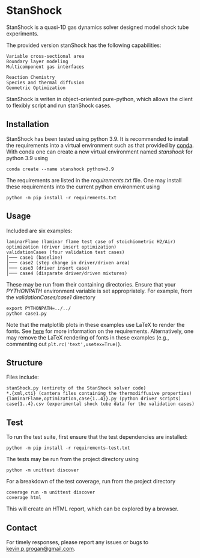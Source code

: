 # StanShock

StanShock is a quasi-1D gas dynamics solver designed model shock tube experiments. 

The provided version stanShock has the following capabilities:

	Variable cross-sectional area
	Boundary layer modeling
	Multicomponent gas interfaces
	
	Reaction Chemistry
	Species and thermal diffusion
	Geometric Optimization
	

StanShock is writen in object-oriented pure-python, which allows the client to flexibly script and run stanShock cases. 

## Installation

StanShock has been tested using python 3.9. 
It is recommended to install the requirements into a virtual environment such as that provided by [conda](https://docs.conda.io/en/latest/).
With conda one can create a new virtual environment named _stanshock_ for python 3.9 using

`conda create --name stanshock python=3.9`

The requirements are listed in the _requirements.txt_ file. One may install these requirements into the current python environment using

`python -m pip install -r requirements.txt`

## Usage
Included are six examples:
```
laminarFlame (laminar flame test case of stoichiometric H2/Air)
optimization (driver insert optimization)
validationCases (four validation test cases)
│─── case1 (baseline)
│─── case2 (step change in driver/driven area)
│─── case3 (driver insert case)
│─── case4 (disparate driver/driven mixtures)
```

These may be run from their containing directories. 
Ensure that your _PYTHONPATH_ environment variable is set appropriately.
For example, from the _validationCases/case1_ directory

    export PYTHONPATH=../../
    python case1.py

Note that the matplotlib plots in these examples use LaTeX to render the fonts. 
See [here](https://matplotlib.org/stable/tutorials/text/usetex.html) for more information on the requirements.
Alternatively, one may remove the LaTeX rendering of fonts in these examples (e.g., commenting out `plt.rc('text',usetex=True)`).
## Structure
Files include:

	stanShock.py (entirety of the StanShock solver code)
	*.{xml,cti} (cantera files containing the thermodiffusive properties)
	{laminarFlame,optimization,case{1..4}}.py (python driver scripts)
	case{1..4}.csv (experimental shock tube data for the validation cases)

## Test
To run the test suite, first ensure that the test dependencies are installed: 

    python -m pip install -r requirements-test.txt

The tests may be run from the project directory using

    python -m unittest discover

For a breakdown of the test coverage, run from the project directory

    coverage run -m unittest discover
    coverage html

This will create an HTML report, which can be explored by a browser.
## Contact
For timely responses, please report any issues or bugs to kevin.p.grogan@gmail.com. 
